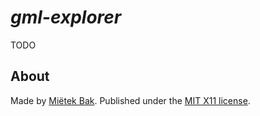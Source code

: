 _gml-explorer_
==============

TODO


About
-----

Made by [Miëtek Bak](https://mietek.io).  Published under the [MIT X11 license](LICENSE.md).
